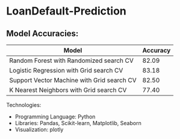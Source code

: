 # LoanDefault-Prediction

## Model Accuracies:


Model | Accuracy
--- | ---
Random Forest with Randomized search CV            | 82.09
Logistic Regression with Grid search CV            | 83.18
Support Vector Machine with Grid search CV         | 82.50
K Nearest Neighbors with Grid search CV            | 77.40



 Technologies:
* Programming Language: Python
* Libraries: Pandas, Scikit-learn, Matplotlib, Seaborn
* Visualization: plotly



 
 

